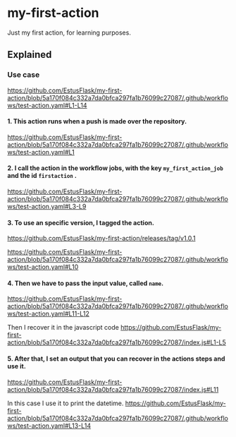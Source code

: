 # my-first-action

Just my first action, for learning purposes.

## Explained

### Use case
https://github.com/EstusFlask/my-first-action/blob/5a170f084c332a7da0bfca297fa1b76099c27087/.github/workflows/test-action.yaml#L1-L14
        

#### 1. This action runs when a push is made over the repository.
https://github.com/EstusFlask/my-first-action/blob/5a170f084c332a7da0bfca297fa1b76099c27087/.github/workflows/test-action.yaml#L1

#### 2. I call the action in the workflow jobs, with the key ```my_first_action_job``` and the id ```firstaction``` .
https://github.com/EstusFlask/my-first-action/blob/5a170f084c332a7da0bfca297fa1b76099c27087/.github/workflows/test-action.yaml#L3-L9

#### 3. To use an specific version, I tagged the action. 
https://github.com/EstusFlask/my-first-action/releases/tag/v1.0.1

https://github.com/EstusFlask/my-first-action/blob/5a170f084c332a7da0bfca297fa1b76099c27087/.github/workflows/test-action.yaml#L10

#### 4. Then we have to pass the input value, called ```name```.
https://github.com/EstusFlask/my-first-action/blob/5a170f084c332a7da0bfca297fa1b76099c27087/.github/workflows/test-action.yaml#L11-L12

  Then I recover it in the javascript code
https://github.com/EstusFlask/my-first-action/blob/5a170f084c332a7da0bfca297fa1b76099c27087/index.js#L1-L5

#### 5. After that, I set an output that you can recover in the actions steps and use it.
https://github.com/EstusFlask/my-first-action/blob/5a170f084c332a7da0bfca297fa1b76099c27087/index.js#L11
  
  In this case I use it to print the datetime.
  https://github.com/EstusFlask/my-first-action/blob/5a170f084c332a7da0bfca297fa1b76099c27087/.github/workflows/test-action.yaml#L13-L14
